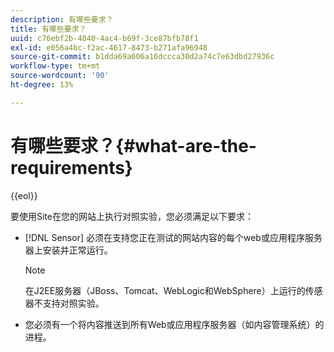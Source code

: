 ```yaml
---
description: 有哪些要求？
title: 有哪些要求？
uuid: c76ebf2b-4040-4ac4-b69f-3ce87bfb78f1
exl-id: e056a4bc-f2ac-4617-8473-b271afa96948
source-git-commit: b1dda69a606a16dccca30d2a74c7e63dbd27936c
workflow-type: tm+mt
source-wordcount: '90'
ht-degree: 13%

---
```


# 有哪些要求？{#what-are-the-requirements}

{{eol}}

要使用Site在您的网站上执行对照实验，您必须满足以下要求：

* [!DNL Sensor] 必须在支持您正在测试的网站内容的每个web或应用程序服务器上安装并正常运行。

   >[!NOTE]
   >
   >在J2EE服务器（JBoss、Tomcat、WebLogic和WebSphere）上运行的传感器不支持对照实验。

* 您必须有一个将内容推送到所有Web或应用程序服务器（如内容管理系统）的进程。

